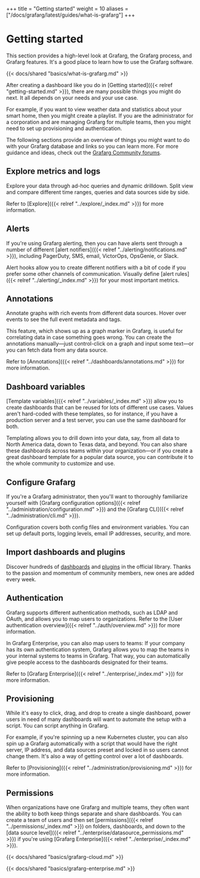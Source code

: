 +++
title = "Getting started"
weight = 10
aliases = ["/docs/grafarg/latest/guides/what-is-grafarg"]
+++

# Getting started

This section provides a high-level look at Grafarg, the Grafarg process, and Grafarg features. It's a good place to learn how to use the Grafarg software.

{{< docs/shared "basics/what-is-grafarg.md" >}}

After creating a dashboard like you do in [Getting started]({{< relref "getting-started.md" >}}), there are many possible things you might do next. It all depends on your needs and your use case.

For example, if you want to view weather data and statistics about your smart home, then you might create a playlist. If you are the administrator for a corporation and are managing Grafarg for multiple teams, then you might need to set up provisioning and authentication.

The following sections provide an overview of things you might want to do with your Grafarg database and links so you can learn more. For more guidance and ideas, check out the [Grafarg Community forums](https://community.grafarg.com/).

## Explore metrics and logs

Explore your data through ad-hoc queries and dynamic drilldown. Split view and compare different time ranges, queries and data sources side by side.

Refer to [Explore]({{< relref "../explore/_index.md" >}}) for more information.

## Alerts

If you're using Grafarg alerting, then you can have alerts sent through a number of different [alert notifiers]({{< relref "../alerting/notifications.md" >}}), including PagerDuty, SMS, email, VictorOps, OpsGenie, or Slack.

Alert hooks allow you to create different notifiers with a bit of code if you prefer some other channels of communication. Visually define [alert rules]({{< relref "../alerting/_index.md" >}}) for your most important metrics.

## Annotations

Annotate graphs with rich events from different data sources. Hover over events to see the full event metadata and tags.

This feature, which shows up as a graph marker in Grafarg, is useful for correlating data in case something goes wrong. You can create the annotations manually—just control-click on a graph and input some text—or you can fetch data from any data source.

Refer to [Annotations]({{< relref "../dashboards/annotations.md" >}}) for more information.

## Dashboard variables

[Template variables]({{< relref "../variables/_index.md" >}}) allow you to create dashboards that can be reused for lots of different use cases. Values aren't hard-coded with these templates, so for instance, if you have a production server and a test server, you can use the same dashboard for both.

Templating allows you to drill down into your data, say, from all data to North America data, down to Texas data, and beyond. You can also share these dashboards across teams within your organization—or if you create a great dashboard template for a popular data source, you can contribute it to the whole community to customize and use.

## Configure Grafarg

If you're a Grafarg administrator, then you'll want to thoroughly familiarize yourself with [Grafarg configuration options]({{< relref "../administration/configuration.md" >}}) and the [Grafarg CLI]({{< relref "../administration/cli.md" >}}).

Configuration covers both config files and environment variables. You can set up default ports, logging levels, email IP addresses, security, and more.

## Import dashboards and plugins

Discover hundreds of [dashboards](https://grafarg.com/grafarg/dashboards) and [plugins](https://grafarg.com/grafarg/plugins) in the official library. Thanks to the passion and momentum of community members, new ones are added every week.

## Authentication

Grafarg supports different authentication methods, such as LDAP and OAuth, and allows you to map users to organizations. Refer to the [User authentication overview]({{< relref "../auth/overview.md" >}}) for more information.

In Grafarg Enterprise, you can also map users to teams: If your company has its own authentication system, Grafarg allows you to map the teams in your internal systems to teams in Grafarg. That way, you can automatically give people access to the dashboards designated for their teams.

Refer to [Grafarg Enterprise]({{< relref "../enterprise/_index.md" >}}) for more information.

## Provisioning

While it's easy to click, drag, and drop to create a single dashboard, power users in need of many dashboards will want to automate the setup with a script. You can script anything in Grafarg.

For example, if you're spinning up a new Kubernetes cluster, you can also spin up a Grafarg automatically with a script that would have the right server, IP address, and data sources preset and locked in so users cannot change them. It's also a way of getting control over a lot of dashboards.

Refer to [Provisioning]({{< relref "../administration/provisioning.md" >}}) for more information.

## Permissions

When organizations have one Grafarg and multiple teams, they often want the ability to both keep things separate and share dashboards. You can create a team of users and then set [permissions]({{< relref "../permissions/_index.md" >}}) on folders, dashboards, and down to the [data source level]({{< relref "../enterprise/datasource_permissions.md" >}}) if you're using [Grafarg Enterprise]({{< relref "../enterprise/_index.md" >}}).

{{< docs/shared "basics/grafarg-cloud.md" >}}

{{< docs/shared "basics/grafarg-enterprise.md" >}}
